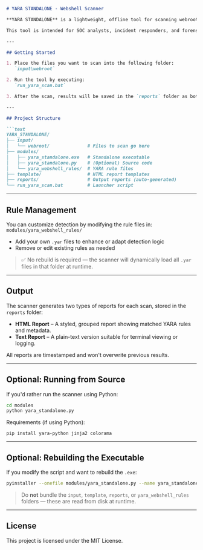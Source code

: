 ````markdown
# YARA STANDALONE - Webshell Scanner

**YARA STANDALONE** is a lightweight, offline tool for scanning webroot folders to detect webshells and other suspicious files using YARA rules.

This tool is intended for SOC analysts, incident responders, and forensic investigators who need to inspect `.php`, `.asp`, `.html`, `.jsp`, and similar files for signs of compromise — without requiring internet access or installation.

---

## Getting Started

1. Place the files you want to scan into the following folder:  
   `input\webroot`

2. Run the tool by executing:  
   `run_yara_scan.bat`

3. After the scan, results will be saved in the `reports` folder as both `.html` and `.txt` files.

---

## Project Structure

```text
YARA_STANDALONE/
├── input/
│   └── webroot/              # Files to scan go here
├── modules/
│   ├── yara_standalone.exe   # Standalone executable
│   ├── yara_standalone.py    # (Optional) Source code
│   └── yara_webshell_rules/  # YARA rule files
├── template/                 # HTML report templates
├── reports/                  # Output reports (auto-generated)
└── run_yara_scan.bat         # Launcher script
````

---

## Rule Management

You can customize detection by modifying the rule files in:
`modules/yara_webshell_rules/`

* Add your own `.yar` files to enhance or adapt detection logic
* Remove or edit existing rules as needed

> ✅ No rebuild is required — the scanner will dynamically load all `.yar` files in that folder at runtime.

---

## Output

The scanner generates two types of reports for each scan, stored in the `reports` folder:

* **HTML Report** – A styled, grouped report showing matched YARA rules and metadata.
* **Text Report** – A plain-text version suitable for terminal viewing or logging.

All reports are timestamped and won't overwrite previous results.

---

## Optional: Running from Source

If you'd rather run the scanner using Python:

```bash
cd modules
python yara_standalone.py
```

Requirements (if using Python):

```
pip install yara-python jinja2 colorama
```

---

## Optional: Rebuilding the Executable

If you modify the script and want to rebuild the `.exe`:

```bash
pyinstaller --onefile modules/yara_standalone.py --name yara_standalone
```

> Do **not** bundle the `input`, `template`, `reports`, or `yara_webshell_rules` folders — these are read from disk at runtime.

---

## License

This project is licensed under the MIT License.
